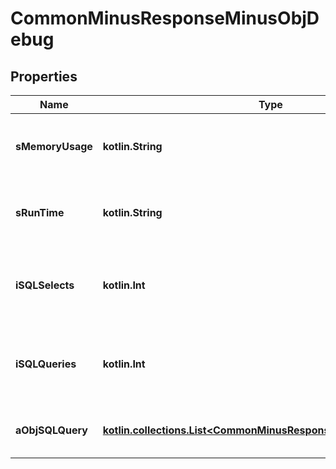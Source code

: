 
# CommonMinusResponseMinusObjDebug

## Properties
Name | Type | Description | Notes
------------ | ------------- | ------------- | -------------
**sMemoryUsage** | **kotlin.String** | The peak memory allocated during the API request execution. Formatted as a human readable string | 
**sRunTime** | **kotlin.String** | The total server execution time of the API request execution. Formatted as a human readable string | 
**iSQLSelects** | **kotlin.Int** | The number of SQL SELECT queries that were sent to the database server during the API request execution | 
**iSQLQueries** | **kotlin.Int** | The number of SQL INSERT/UPDATE/DELETE queries that were sent to the database server during the API request execution | 
**aObjSQLQuery** | [**kotlin.collections.List&lt;CommonMinusResponseMinusObjSQLQuery&gt;**](CommonMinusResponseMinusObjSQLQuery.md) | An array of the SQL Queries that were executed during the API request execution | 



